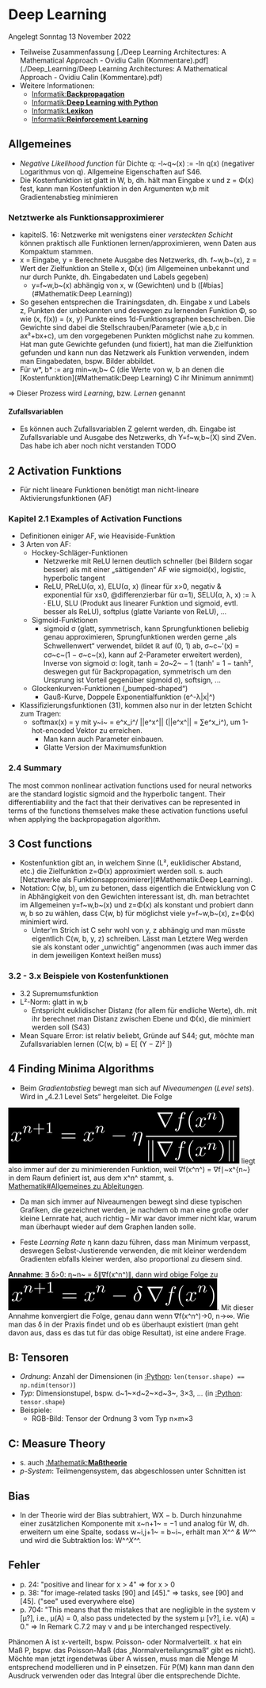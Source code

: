 # Deep Learning
Angelegt Sonntag 13 November 2022


* Teilweise Zusammenfassung [./Deep Learning Architectures: A Mathematical Approach - Ovidiu Calin (Kommentare).pdf](./Deep_Learning/Deep Learning Architectures: A Mathematical Approach - Ovidiu Calin (Kommentare).pdf)
* Weitere Informationen:
	* [Informatik:**Backpropagation**]()
	* [Informatik:**Deep Learning with Python**]()
	* [Informatik:**Lexikon**]()
	* [Informatik:**Reinforcement Learning**]()


Allgemeines
-----------

* *Negative Likelihood function* für Dichte q: -l~q~(x) := -ln q(x) (negativer Logarithmus von q). Allgemeine Eigenschaften auf S46.
* Die Kostenfunktion ist glatt in W, b, dh. hält man Eingabe x und z = Φ(x) fest, kann man Kostenfunktion in den Argumenten w,b mit Gradientenabstieg minimieren


### Netztwerke als Funktionsapproximierer

* kapitelS. 16: Netzwerke mit wenigstens einer *versteckten Schicht* können praktisch alle Funktionen lernen/approximieren, wenn Daten aus Kompaktum stammen.
* x = Eingabe, y = Berechnete Ausgabe des Netzwerks, dh. f~w,b~(x), z = Wert der Zielfunktion an Stelle x, Φ(x) (im Allgemeinen unbekannt und nur durch Punkte, dh. Eingabedaten und Labels gegeben)
	* y=f~w,b~(x) abhängig von x, w (Gewichten) und b ([#bias](#Mathematik:Deep Learning))
* So gesehen entsprechen die Trainingsdaten, dh. Eingabe x und Labels z, Punkten der unbekannten und deswegen zu lernenden Funktion Φ, so wie (x, f(x)) = (x, y) Punkte eines 1d-Funktionsgraphen beschreiben. Die Gewichte sind dabei die Stellschrauben/Parameter (wie a,b,c in ax²+bx+c), um den vorgegebenen Punkten möglichst nahe zu kommen. Hat man gute Gewichte gefunden (und fixiert), hat man die Zielfunktion gefunden und kann nun das Netzwerk als Funktion verwenden, indem man Eingabedaten, bspw. Bilder abbildet.
* Für w*, b* := arg min~w,b~ C (die Werte von w, b an denen die [Kostenfunktion](#Mathematik:Deep Learning) C ihr Minimum annimmt)

⇒ Dieser Prozess wird *Learning*, bzw. *Lernen* genannt

#### Zufallsvariablen

* Es können auch Zufallsvariablen Z gelernt werden, dh. Eingabe ist Zufallsvariable und Ausgabe des Netzwerks, dh Y=f~w,b~(X) sind ZVen. Das habe ich aber noch nicht verstanden TODO


2 Activation Funktions
----------------------

* Für nicht lineare Funktionen benötigt man nicht-lineare Aktivierungsfunktionen (AF)


### Kapitel 2.1 Examples of Activation Functions

* Definitionen einiger AF, wie Heaviside-Funktion
* 3 Arten von AF:
	* Hockey-Schläger-Funktionen
		* Netzwerke mit ReLU lernen deutlich schneller (bei Bildern sogar besser) als mit einer „sättigenden“ AF wie sigmoid(x), logistic, hyperbolic tangent
		* ReLU, PReLU(α, x), ELU(α, x) (linear für x>0, negativ & exponential für x≤0, @differenzierbar für α=1), SELU(α, λ, x) := λ · ELU, SLU (Produkt aus linearer Funktion und sigmoid, evtl. besser als ReLU), softplus (glatte Variante von ReLU), ...
	* Sigmoid-Funktionen
		* sigmoid σ (glatt, symmetrisch, kann Sprungfunktionen beliebig genau approximieren, Sprungfunktionen werden gerne „als Schwellenwert“ verwendet, bildet ℝ auf (0, 1) ab, σ~c~'(x) = cσ~c~(1 − σ~c~(x), kann auf 2-Parameter erweitert werden), Inverse von sigmoid σ: logit, tanh = 2σ~2~ − 1 (tanh' = 1 − tanh², deswegen gut für Backpropagation, symmetrisch um den Ursprung ist Vorteil gegenüber sigmoid σ), softsign, ...
	* Glockenkurven-Funktionen („bumped-shaped“)
		* Gauß-Kurve, Doppele Exponentialfunktion (e^-λ|x|^)
* Klassifizierungsfunktionen (31), kommen also nur in der letzten Schicht zum Tragen:
	* softmax(x) = y mit y~i~ = e^x_i^/ ||e^x^|| (||e^x^|| = ∑e^x_i^), um 1-hot-encoded Vektor zu erreichen.
		* Man kann auch Parameter einbauen.
		* Glatte Version der Maximumsfunktion


### 2.4 Summary
The most common nonlinear activation functions used for neural networks are the standard logistic sigmoid and the hyperbolic tangent. Their differentiability and the fact that their derivatives can be represented in terms of the functions themselves make these activation functions useful when applying the backpropagation algorithm.

3 Cost functions
----------------

* Kostenfunktion gibt an, in welchem Sinne (L², euklidischer Abstand, etc.) die Zielfunktion z=Φ(x) approximiert werden soll. s. auch [Netztwerke als Funktionsapproximierer](#Mathematik:Deep Learning).
* Notation: C(w, b), um zu betonen, dass eigentlich die Entwicklung von C in Abhängigkeit von den Gewichten interessant ist, dh. man betrachtet im Allgemeinen y=f~w,b~(x) und z=Φ(x) als konstant und probiert dann w, b so zu wählen, dass C(w, b) für möglichst viele y=f~w,b~(x), z=Φ(x) minimiert wird.
	* Unter'm Strich ist C sehr wohl von y, z abhängig und man müsste eigentlich C(w, b, y, z) schreiben. Lässt man Letztere Weg werden sie als konstant oder „unwichtig“ angenommen (was auch immer das in dem jeweiligen Kontext heißen muss)


### 3.2 - 3.x Beispiele von Kostenfunktionen

* 3.2 Supremumsfunktion
* L²-Norm: glatt in w,b
	* Entspricht euklidischer Distanz (for allem für endliche Werte), dh. mit ihr berechnet man Distanz zwischen Ebene und Φ(x), die minimiert werden soll (S43)
* Mean Square Error: ist relativ beliebt, Gründe auf S44; gut, möchte man Zufallsvariablen lernen (C(w, b) = E[ (Y − Z)² ])


4 Finding Minima Algorithms
---------------------------

* Beim *Gradientabstieg* bewegt man sich auf *Niveaumengen* (*Level sets*). Wird in „4.2.1 Level Sets“ hergeleitet. Die Folge

![](./Deep_Learning/pasted_image.png)
liegt also immer auf der zu minimierenden Funktion, weil ∇f(x^n^) = ∇f∣~x^{n~} in dem Raum definiert ist, aus dem x^n^ stammt, s. [Mathematik#Allgemeines zu Ableitungen](../Mathematik.md).

* Da man sich immer auf Niveaumengen bewegt sind diese typischen Grafiken, die gezeichnet werden, je nachdem ob man eine große oder kleine Lernrate hat, auch richtig – Mir war davor immer nicht klar, warum man überhaupt wieder auf dem Graphen landen solle.


* Feste *Learning Rate* η kann dazu führen, dass man Minimum verpasst, deswegen Selbst-Justierende verwenden, die mit kleiner werdendem Gradienten ebfalls kleiner werden, also proportional zu diesem sind.

**Annahme**: ∃ δ>0: η~n~ = δ∥∇f(x^n^)∥, dann wird obige Folge zu
![](./Deep_Learning/pasted_image001.png).
Mit dieser Annahme konvergiert die Folge, genau dann wenn ∇f(x^n^)→0, n→∞. Wie man das δ in der Praxis findet und ob es überhaupt existiert (man geht davon aus, dass es das tut für das obige Resultat), ist eine andere Frage.

B: Tensoren
-----------

* *Ordnung*: Anzahl der Dimensionen (in [:Python](): ``len(tensor.shape) == np.ndim(tensor)``)
* *Typ*: Dimensionstupel, bspw. d~1~×d~2~×d~3~, 3×3, ... (in [:Python](): ``tensor.shape``)
* Beispiele:
	* RGB-Bild: Tensor der Ordnung 3 vom Typ n×m×3


C: Measure Theory
-----------------

* s. auch [:Mathematik:**Maßtheorie**](./Maßtheorie.md)
* *p-System*: Teilmengensystem, das abgeschlossen unter Schnitten ist 




Bias
----

* In der Theorie wird der Bias subtrahiert, WX − b. Durch hinzunahme einer zusätzlichen Komponente mit x~n+1~ = −1 und analog für W, dh. erweitern um eine Spalte, sodass w~i,j+1~ = b~i~, erhält man X^*^ & W^*^ und wird die Subtraktion los: W^*^X^*^.



Fehler
------

* p. 24: "positive and linear for x > 4" ⇒ for x > 0
* p. 38: "for image-related tasks [90] and [45]." ⇒ tasks, see [90] and [45]. ("see" used everywhere else)
* p. 704: "This means that the mistakes that are negligible in the system ν [μ?], i.e., μ(A) = 0, also pass undetected by the system μ [ν?], i.e. ν(A) = 0." ⇒ In Remark C.7.2 may ν and μ be interchanged respectively.






Phänomen A ist x-verteilt, bspw. Poisson- oder Normalverteilt. x hat ein Maß P, bspw. das Poisson-Maß (das „Normalverteilungsmaß“ gibt es nicht). Möchte man jetzt irgendetwas über A wissen, muss man die Menge M entsprechend modellieren und in P einsetzen. Für P(M) kann man dann den Ausdruck verwenden oder das Integral über die entsprechende Dichte.







